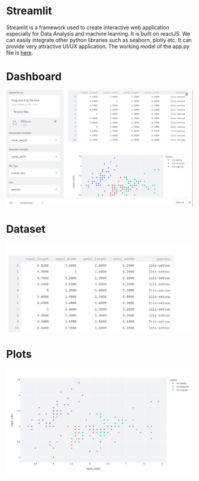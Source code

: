 # Streamlit

  Streamlit is a framework used to create interactive web application especially for Data Analysis and machine learning. It is built on reactJS. We can easily integrate other python libraries such as seaborn, plotly etc. It can provide very attractive UI/UX application. The working model of the app.py file is [here](https://www.linkedin.com/posts/annamalai-v-r-830381180_datascience-linearabrregression-eda-activity-6795023624479891456-YUS5).
  
  # Dashboard
  ![](images/dash_stream.jpg)
  # Dataset  
  ![](images/stream_data.jpg)
  # Plots
  ![](images/newplot.png)
